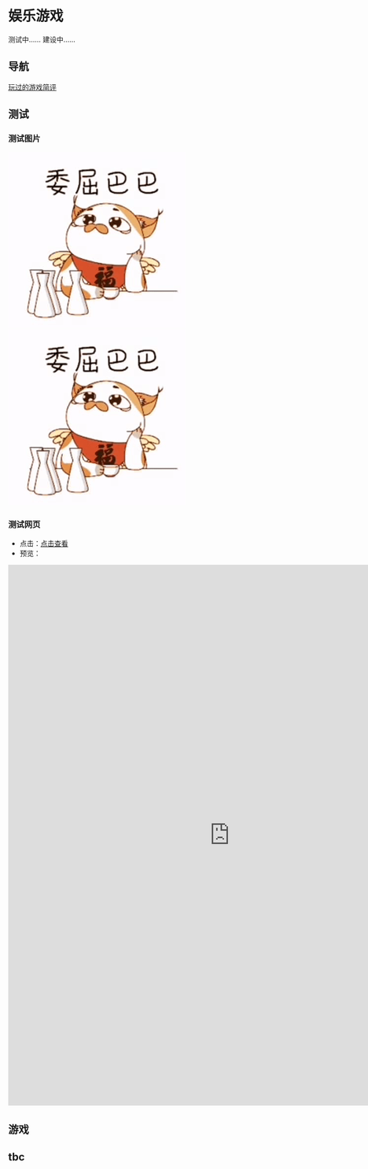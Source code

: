 # 娱乐游戏

测试中……
建设中……
## 导航
[玩过的游戏简评](GameComments2022.md)

## 测试

### 测试图片
![png](vx_images/394392000249886.png)
![陆吾委屈巴巴](vx_images/354342100244992.gif)

### 测试网页
- 点击：<a target="_blank" href="https://mianbaoduo.com/o/bread/YpuYmJxt">点击查看</a>
- 预览：
<iframe src="https://mianbaoduo.com/o/bread/YpuYmJxt" frameBorder="0" width="900" height="1100" scrolling="no" ></iframe>


## 游戏


## tbc